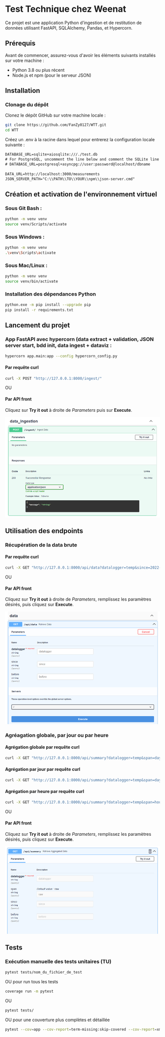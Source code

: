 # Test Technique chez Weenat

Ce projet est une application Python d’ingestion et de restitution de données utilisant FastAPI, SQLAlchemy, Pandas, et Hypercorn.

## Prérequis

Avant de commencer, assurez-vous d'avoir les éléments suivants installés sur votre machine :

- Python 3.8 ou plus récent
- Node.js et npm (pour le serveur JSON)

## Installation

### Clonage du dépôt

Clonez le dépôt GitHub sur votre machine locale :

```sh
git clone https://github.com/FanZy0127/WTT.git
cd WTT
```

Créez un .env à la racine dans lequel pour entrerez la configuration locale suivante : 

```dotenv
DATABASE_URL=sqlite+aiosqlite:///./test.db
# For PostgreSQL, uncomment the line below and comment the SQLite line
# DATABASE_URL=postgresql+asyncpg://user:password@localhost/dbname

DATA_URL=http://localhost:3000/measurements
JSON_SERVER_PATH="C:\\PATH\\TO\\YOUR\\npm\\json-server.cmd"
```

## Création et activation de l'environnement virtuel

### Sous Git Bash :

```sh
python -m venv venv
source venv/Scripts/activate
```

### Sous Windows :

```sh
python -m venv venv
.\venv\Scripts\activate
```

### Sous Mac/Linux :

```sh
python -m venv venv
source venv/bin/activate
```

### Installation des dépendances Python

```sh
python.exe -m pip install --upgrade pip
pip install -r requirements.txt
```

## Lancement du projet

### App FastAPI avec hypercorn (data extract + validation, JSON server start, bdd init, data ingest + dataviz :

```sh
hypercorn app.main:app --config hypercorn_config.py
```

#### Par requête curl

```sh
curl -X POST "http://127.0.0.1:8000/ingest/"
```

OU 

#### Par API front 

Cliquez sur **Try it out** à droite de *Parameters* puis sur **Execute**.

![data_ingestion.png](imgs%2Fdata_ingestion.png)


## Utilisation des endpoints

### Récupération de la data brute

#### Par requête curl

```sh
curl -X GET "http://127.0.0.1:8000/api/data?datalogger=temp&since=2022-11-01T00:00:00&before=2023-01-02T00:00:00"
```

OU 

#### Par API front 

Cliquez sur **Try it out** à droite de *Parameters*, remplissez les paramètres désirés, puis cliquez sur **Execute**.

![raw_data_retrieval.png](imgs%2Fraw_data_retrieval.png)


### Agréagation globale, par jour ou par heure

#### Agrégation globale par requête curl

```sh
curl -X GET "http://127.0.0.1:8000/api/summary?datalogger=temp&span=day&since=2022-10-01T00:00:00&before=2023-01-02T00:00:00"
```

#### Agrégation par jour par requête curl

```sh
curl -X GET "http://127.0.0.1:8000/api/summary?datalogger=temp&span=day&since=2022-10-01T00:00:00&before=2023-01-02T00:00:00"
```

#### Agrégation par heure par requête curl

```sh
curl -X GET "http://127.0.0.1:8000/api/summary?datalogger=temp&span=hour&since=2022-10-01T00:00:00&before=2023-01-02T00:00:00"
```

OU 

#### Par API front 

Cliquez sur **Try it out** à droite de *Parameters*, remplissez les paramètres désirés, puis cliquez sur **Execute**.

![aggregated_data_retrieval.png](imgs%2Faggregated_data_retrieval.png)


## Tests

### Exécution manuelle des tests unitaires (TU)

```sh
pytest tests/nom_du_fichier_de_test
```

OU pour run tous les tests 

```sh
coverage run -m pytest
```

OU

```sh
pytest tests/
```

OU pour une couverture plus complètes et détaillée

```sh
pytest --cov=app --cov-report=term-missing:skip-covered --cov-report=xml --cov-report=html
```